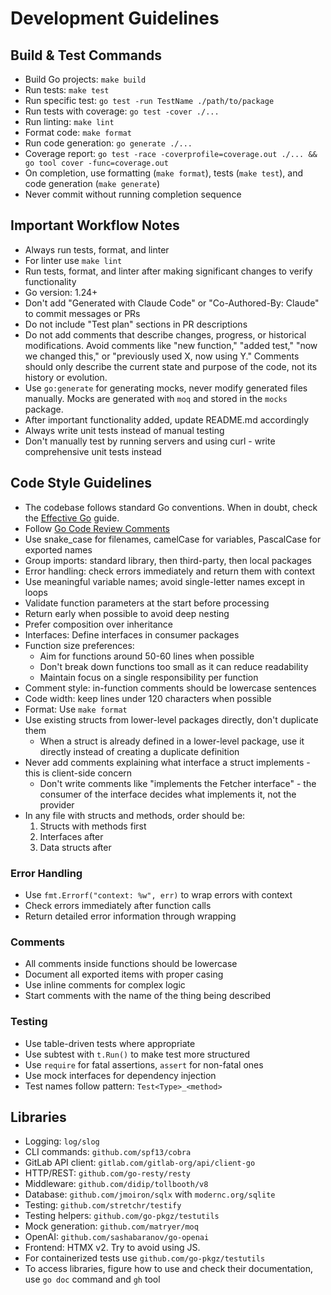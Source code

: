 # Development Guidelines

## Build & Test Commands

- Build Go projects: `make build`
- Run tests: `make test`
- Run specific test: `go test -run TestName ./path/to/package`
- Run tests with coverage: `go test -cover ./...`
- Run linting: `make lint`
- Format code: `make format`
- Run code generation: `go generate ./...`
- Coverage report: `go test -race -coverprofile=coverage.out ./... && go tool cover -func=coverage.out`
- On completion, use formatting (`make format`), tests (`make test`), and code generation (`make generate`)
- Never commit without running completion sequence

## Important Workflow Notes

- Always run tests, format, and linter
- For linter use `make lint`
- Run tests, format, and linter after making significant changes to verify functionality
- Go version: 1.24+
- Don't add "Generated with Claude Code" or "Co-Authored-By: Claude" to commit messages or PRs
- Do not include "Test plan" sections in PR descriptions
- Do not add comments that describe changes, progress, or historical modifications. Avoid comments like "new function," "added test," "now we changed this," or "previously used X, now using Y." Comments should only describe the current state and purpose of the code, not its history or evolution.
- Use `go:generate` for generating mocks, never modify generated files manually. Mocks are generated with `moq` and stored in the `mocks` package.
- After important functionality added, update README.md accordingly
- Always write unit tests instead of manual testing
- Don't manually test by running servers and using curl - write comprehensive unit tests instead

## Code Style Guidelines

- The codebase follows standard Go conventions. When in doubt, check the [Effective Go](https://golang.org/doc/effective_go) guide.
- Follow [Go Code Review Comments](https://go.dev/wiki/CodeReviewComments)
- Use snake_case for filenames, camelCase for variables, PascalCase for exported names
- Group imports: standard library, then third-party, then local packages
- Error handling: check errors immediately and return them with context
- Use meaningful variable names; avoid single-letter names except in loops
- Validate function parameters at the start before processing
- Return early when possible to avoid deep nesting
- Prefer composition over inheritance
- Interfaces: Define interfaces in consumer packages
- Function size preferences:
  - Aim for functions around 50-60 lines when possible
  - Don't break down functions too small as it can reduce readability
  - Maintain focus on a single responsibility per function
- Comment style: in-function comments should be lowercase sentences
- Code width: keep lines under 120 characters when possible
- Format: Use `make format`
- Use existing structs from lower-level packages directly, don't duplicate them
  - When a struct is already defined in a lower-level package, use it directly instead of creating a duplicate definition
- Never add comments explaining what interface a struct implements - this is client-side concern
  - Don't write comments like "implements the Fetcher interface" - the consumer of the interface decides what implements it, not the provider
- In any file with structs and methods, order should be:
    1. Structs with methods first
    2. Interfaces after
    3. Data structs after

### Error Handling

- Use `fmt.Errorf("context: %w", err)` to wrap errors with context
- Check errors immediately after function calls
- Return detailed error information through wrapping

### Comments

- All comments inside functions should be lowercase
- Document all exported items with proper casing
- Use inline comments for complex logic
- Start comments with the name of the thing being described

### Testing

- Use table-driven tests where appropriate
- Use subtest with `t.Run()` to make test more structured
- Use `require` for fatal assertions, `assert` for non-fatal ones
- Use mock interfaces for dependency injection
- Test names follow pattern: `Test<Type>_<method>`

## Libraries

- Logging: `log/slog`
- CLI commands: `github.com/spf13/cobra`
- GitLab API client: `gitlab.com/gitlab-org/api/client-go`
- HTTP/REST: `github.com/go-resty/resty`
- Middleware: `github.com/didip/tollbooth/v8`
- Database: `github.com/jmoiron/sqlx` with `modernc.org/sqlite`
- Testing: `github.com/stretchr/testify`
- Testing helpers: `github.com/go-pkgz/testutils`
- Mock generation: `github.com/matryer/moq`
- OpenAI: `github.com/sashabaranov/go-openai`
- Frontend: HTMX v2. Try to avoid using JS.
- For containerized tests use `github.com/go-pkgz/testutils`
- To access libraries, figure how to use and check their documentation, use `go doc` command and `gh` tool
